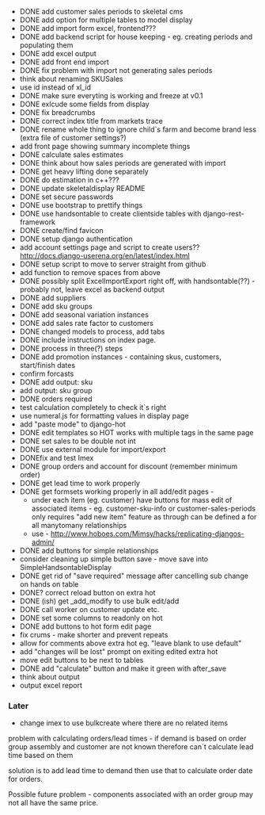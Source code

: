 * DONE add customer sales periods to skeletal cms
* DONE add option for multiple tables to model display
* DONE add import form excel, frontend???
* DONE add backend script for house keeping - eg. creating periods and populating them
* DONE add excel output
* DONE add front end import
* DONE fix problem with import not generating sales periods
* think about renaming SKUSales
* use id instead of xl_id
* DONE make sure everyting is working and freeze at v0.1
* DONE exlcude some fields from display
* DONE fix breadcrumbs
* DONE correct index title from markets trace
* DONE rename whole thing to ignore child`s farm and become brand less (extra file of customer settings?)
* add front page showing summary incomplete things
* DONE calculate sales estimates
* DONE think about how sales periods are generated with import
* DONE get heavy lifting done separately
* DONE do estimation in c++???
* DONE update skeletaldisplay README
* DONE set secure passwords
* DONE use bootstrap to prettify things
* DONE use handsontable to create clientside tables with django-rest-framework
* DONE create/find favicon
* DONE setup django authentication
* add account settings page and script to create users?? http://docs.django-userena.org/en/latest/index.html
* DONE setup script to move to server straight from github
* add function to remove spaces from above
* DONE possibly split ExcelImportExport right off, with handsontable(??) - probably not, leave excel as backend output
* DONE add suppliers
* DONE add sku groups
* DONE add seasonal variation instances
* DONE add sales rate factor to customers
* DONE changed models to process, add tabs
* DONE include instructions on index page.
* DONE process in three(?) steps
* DONE add promotion instances - containing skus, customers, start/finish dates
* confirm forcasts
* DONE add output: sku
* add output: sku group
* DONE orders required
* test calculation completely to check it`s right
* use numeral.js for formatting values in display page
* add "paste mode" to django-hot
* DONE edit templates so HOT works with multiple tags in the same page
* DONE set sales to be double not int
* DONE use external module for import/export
* DONEfix and test Imex
* DONE group orders and account for discount (remember minimum order)
* DONE get lead time to work properly
* DONE get formsets working properly in all add/edit pages - 
    * under each item (eg. customer) have buttons for mass edit of associated items - eg. customer-sku-info or customer-sales-periods only requires "add new item" feature as through can be defined a for all manytomany relationships
    * use - http://www.hoboes.com/Mimsy/hacks/replicating-djangos-admin/
* DONE add buttons for simple relationships
* consider cleaning up simple button save - move save into SimpleHandsontableDisplay
* DONE get rid of "save required" message after cancelling sub change on hands on table
* DONE? correct reload button on extra hot
* DONE (ish) get _add_modify to use bulk edit/add
* DONE call worker on customer update etc.
* DONE set some columns to readonly on hot
* DONE add buttons to hot form edit page
* fix crums - make shorter and prevent repeats
* allow for comments above extra hot eg. "leave blank to use default"
* add "changes will be lost" prompt on exiting edited extra hot
* move edit buttons to be next to tables
* DONE add "calculate" button and make it green with after_save
* think about output
* output excel report

### Later

* change imex to use bulkcreate where there are no related items


problem with calculating orders/lead times - if demand is based on order group assembly and customer are not known therefore can`t calculate lead time based on them

solution is to add lead time to demand then use that to calculate order date for orders.

Possible future problem - components associated with an order group may not all have the same price. 
